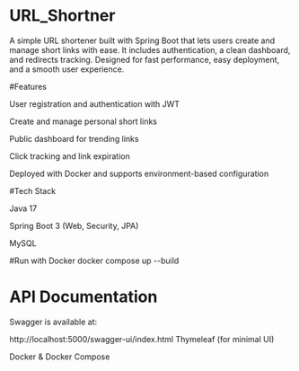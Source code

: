 # URL_Shortner
A simple URL shortener built with Spring Boot that lets users create and manage short links with ease. It includes authentication, a clean dashboard, and redirects tracking. Designed for fast performance, easy deployment, and a smooth user experience.

 #Features

User registration and authentication with JWT

Create and manage personal short links

Public dashboard for trending links

Click tracking and link expiration

Deployed with Docker and supports environment-based configuration

#Tech Stack

Java 17

Spring Boot 3 (Web, Security, JPA)

MySQL


#Run with Docker
docker compose up --build

# API Documentation

Swagger is available at:

http://localhost:5000/swagger-ui/index.html
Thymeleaf (for minimal UI)

Docker & Docker Compose
